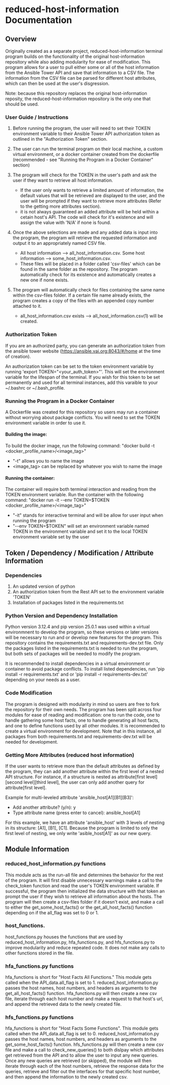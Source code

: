 # reduced-host-information Documentation
## Overview
Originally created as a separate project, reduced-host-information terminal program builds on the functionality of the original host-information repository while also adding modularity for ease of modification. This program allows for a user to pull either some or all of the host information from the Ansible Tower API and save that information to a CSV file. The information from the CSV file can be parsed for different host attributes, which can then be used at the user's disgression.

Note: because this repository replaces the original host-information reposity, the reduced-host-information repository is the only one that should be used.

### User Guide / Instructions
1. Before running the program, the user will need to set their TOKEN environment variable to their Ansible Tower API authorization token as outlined in the "Authorization Token" section.
   
2. The user can run the terminal program on their local machine, a custom virtual environment, or a docker container created from the dockerfile (recommended - see "Running the Program in a Docker Container" section)
3. The program will check for the TOKEN in the user's path and ask the user if they want to retrieve all host information.
   - If the user only wants to retrieve a limited amount of information, the default values that will be retrieved are displayed to the user, and the user will be prompted if they want to retrieve more attributes (Refer to the getting more attributes section).
   - it is not always guaranteed an added attribute will be held within a cetain host's API. The code will check for it's existence and will assign the value with 'N/A' if none is found.
4. Once the above selections are made and any added data is input into the program, the program will retrieve the requested information and output it to an appropriately named CSV file. 
   - All host information --> all_host_information.csv. Some host information --> some_host_information.csv.
   - These files will be placed in a folder called 'csv-files' which can be found in the same folder as the repository. The program automatically check for its existence and automatically creates a new one if none exists.
5. The program will automatically check for files containing the same name within the csv-files folder. If a certain file name already exists, the program creates a copy of the files with an appended copy number attached to it.
   - all_host_information.csv exists --> all_host_information.csv(1) will be created.

### Authorization Token
If you are an authorized party, you can generate an authorization token from the ansible tower website (https://ansible.vai.org:8043/#/home at the time of creation).

An authorization token can be set to the token environment variable by running 'export TOKEN="<your_auth_token>"'. This will set the environment variable for the lifespan of the terminal. If you wish for this token to be set permanently and used for all terminal instances, add this varaible to your ~/.bashrc or ~/.bash_profile. 

### Running the Program in a Docker Container
A Dockerfile was created for this repository so users may run a container without worrying about package conflicts. You will need to set the TOKEN environment variable in order to use it.

#### Building the image:
To build the docker image, run the following command: "docker build -t <docker_profile_name>/<image_tag>"
  - "-t" allows you to name the image
  - <image_tag> can be replaced by whatever you wish to name the image

#### Running the container:
The container will require both terminal interaction and reading from the TOKEN environment variable.
Run the container with the following command: "docker run -it --env TOKEN=$TOKEN <docker_profile_name>/<image_tag>"
  - "-it" stands for interactive terminal and will be allow for user input when running the program
  - "--env TOKEN=$TOKEN" will set an environment variable named TOKEN in the environment variable and set it to the local TOKEN environment variable set by the user

## Token / Dependency / Modification / Attribute Information

### Dependencies
1. An updated version of python
2. An authorization token from the Rest API set to the environment variable 'TOKEN'
3. Installation of packages listed in the requirements.txt

### Python Version and Dependency Installation
Python version 3.12.4 and pip version 25.0.1 was used within a virtual environmnent to develop the program, so these versions or later versions will be necessary to run and or develop new features for the program. This repository contains the requirements.txt and requirements-dev.txt file. Only the packages listed in the requirements.txt is needed to run the program, but both sets of packages will be needed to modify the program.

It is recommended to install dependencies in a virtual environment or container to avoid package conflicts. To install listed dependencies, run 'pip install -r requirements.txt' and or 'pip install -r requirements-dev.txt' depending on your needs as a user.

### Code Modification
The program is designed with modularity in mind so users are free to fork the repository for their own needs. The program has been split across four modules for ease of reading and modification: one to run the code, one to handle gathering some host facts, one to handle generating all host facts, and one to define functions used by all other modules. It is recommended to create a virtual environment for development. Note that in this instance, all packages from both requirements.txt and requirements-dev.txt will be needed for development.

### Getting More Attributes (reduced host information)
If the user wants to retrieve more than the default attributes as defined by the program, they can add another attribute within the first level of a nested API structure. For instance, if a structure is nested as attribute[first level][second level][third level], the user can only add another query for attribute[first level].

Example for multi-leveled attribute 'ansible_host[A1][B1][B3]':
  - Add another attribute? (y/n):   y
  - Type attribute name (press enter to cancel):   ansible_host[A1]

For this example, we have an attribute 'ansible_host' with 3 levels of nesting in its structure: [A1], [B1], [C1]. Because the program is limited to only the first level of nesting, we only write 'asible_host[A1]' as our new query.

## Module Information

### reduced_host_information.py functions
This module acts as the run-all file and determines the behavior for the rest of the program. It will first disable unnecessary warnings make a call to the check_token function and read the user's TOKEN environment variable. If successful, the program then initialized the data structure with that token an prompt the user if they wish to retrieve all information about the hosts. The program will then create a csv-files folder if it doesn't exist, and make a call to either the get_some_host_facts() or the get_all_host_facts() function depending on if the all_flag was set to 0 or 1.

### host_functions.
host_functions.py houses the functions that are used by reduced_host_information.py, hfa_functions.py, and hfs_functions.py to improve modularity and reduce repeated code. It does not make any calls to other functions stored in the file.

### hfa_functions.py functions
hfa_functions is short for "Host Facts All Functions." This module gets called when the API_data.all_flag is set to 1. reduced_host_information.py passes the host names, host numbers, and headers as arguments to the get_all_host_facts() function. hfa_functions.py will then create a new csv file, iterate through each host number and make a request to that host's url, and append the retrieved data to the newly created file. 

### hfs_functions.py functions
hfa_functions is short for "Host Facts Some Functions". This module gets called when the API_data.all_flag is set to 0. reduced_host_information.py passes the host names, host numbers, and headers as arguments to the get_some_host_facts() function. hfs_functions.py will then create a new csv file and make a call to check_new_queries() to both dislpay which attributes get retrieved from the API and to allow the user to input any new queries. Once any new queries are retrieved (or skipped), the module will then iterate through each of the host numbers, retrieve the response data for the queries, retrieve and filter out the interfaces for that specific host number, and then append the information to the newly created csv. 














